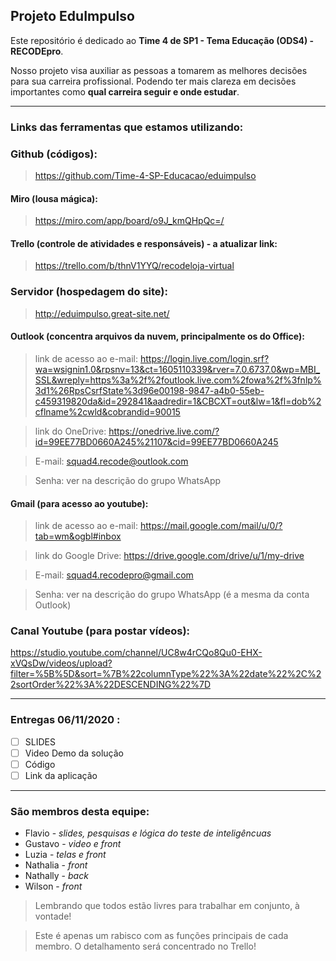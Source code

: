 ## Projeto EduImpulso

Este repositório é dedicado ao **Time 4 de SP1 - Tema Educação (ODS4) - RECODEpro**.

Nosso projeto visa auxiliar as pessoas a tomarem as melhores decisões para sua carreira profissional. Podendo ter mais clareza em decisões  importantes como **qual carreira seguir e onde estudar**.

---

### Links das ferramentas que estamos utilizando:

### Github (códigos): 
> https://github.com/Time-4-SP-Educacao/eduimpulso

#### Miro (lousa mágica):
> https://miro.com/app/board/o9J_kmQHpQc=/

#### Trello (controle de atividades e responsáveis) - a atualizar link:

> https://trello.com/b/thnV1YYQ/recodeloja-virtual

### Servidor (hospedagem do site): 
> http://eduimpulso.great-site.net/

#### Outlook (concentra arquivos da nuvem, principalmente os do Office):
> link de acesso ao e-mail: https://login.live.com/login.srf?wa=wsignin1.0&rpsnv=13&ct=1605110339&rver=7.0.6737.0&wp=MBI_SSL&wreply=https%3a%2f%2foutlook.live.com%2fowa%2f%3fnlp%3d1%26RpsCsrfState%3d96e00198-9847-a4b0-55eb-c459319820da&id=292841&aadredir=1&CBCXT=out&lw=1&fl=dob%2cflname%2cwld&cobrandid=90015

> link do OneDrive: https://onedrive.live.com/?id=99EE77BD0660A245%21107&cid=99EE77BD0660A245 

> E-mail: squad4.recode@outlook.com

> Senha: ver na descrição do grupo WhatsApp

#### Gmail (para acesso ao youtube):
> link de acesso ao e-mail: https://mail.google.com/mail/u/0/?tab=wm&ogbl#inbox

> link do Google Drive: https://drive.google.com/drive/u/1/my-drive

> E-mail: squad4.recodepro@gmail.com

> Senha: ver na descrição do grupo WhatsApp (é a mesma da conta Outlook)

### Canal Youtube (para postar vídeos):

https://studio.youtube.com/channel/UC8w4rCQo8Qu0-EHX-xVQsDw/videos/upload?filter=%5B%5D&sort=%7B%22columnType%22%3A%22date%22%2C%22sortOrder%22%3A%22DESCENDING%22%7D

---

### Entregas 06/11/2020 : 

* [ ] SLIDES
* [ ] Video Demo da solução
* [ ] Código
* [ ] Link da aplicação

---

### São membros desta equipe:

* Flavio - *slides, pesquisas e lógica do teste de inteligêncuas*
* Gustavo - *video e front*
* Luzia - *telas e front*
* Nathalia - *front*
* Nathally - *back* 
* Wilson - *front*

> Lembrando que todos estão livres para trabalhar em conjunto, à vontade!

> Este é apenas um rabisco com as funções principais de cada membro. O detalhamento será concentrado no Trello!
